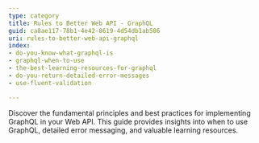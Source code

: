 ```yaml
---
type: category
title: Rules to Better Web API - GraphQL
guid: ca8ae117-78b1-4e42-8619-4d54db1ab586
uri: rules-to-better-web-api-graphql
index:
- do-you-know-what-graphql-is
- graphql-when-to-use
- the-best-learning-resources-for-graphql
- do-you-return-detailed-error-messages
- use-fluent-validation

---
```


Discover the fundamental principles and best practices for implementing GraphQL in your Web API. This guide provides insights into when to use GraphQL, detailed error messaging, and valuable learning resources.
